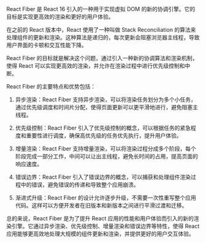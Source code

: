 React Fiber 是 React 16 引入的一种用于实现虚拟 DOM 的新的协调引擎。它的目标是实现更高效的渲染和更好的用户体验。

在之前的 React 版本中，React 使用了一种叫做 Stack Reconciliation 的算法来处理组件的更新和渲染。这种算法是递归的，每次更新会阻塞浏览器主线程，导致用户界面的卡顿和交互性能下降。

React Fiber 的目标就是解决这个问题，通过引入一种新的协调算法和渲染机制，使得 React 可以实现更高效的渲染，并允许在渲染过程中进行优先级控制和中断。

React Fiber 的主要特点和优势包括：

1. 异步渲染：React Fiber 支持异步渲染，可以将渲染任务划分为多个小任务，通过优先级调度和时间片分配，使得页面更新可以更平滑地进行，避免阻塞主线程。

2. 优先级控制：React Fiber 引入了优先级控制的概念，可以根据任务的紧急程度和重要性进行调度，确保高优先级的任务优先执行，提升用户体验。

3. 增量渲染：React Fiber 支持增量渲染，可以将渲染过程分成多个阶段，每个阶段完成一部分工作，中间可以让出主线程，避免长时间的占用，提高页面的响应速度。

4. 错误边界：React Fiber 引入了错误边界的概念，可以捕获和处理组件渲染过程中的错误，避免错误的传递和导致整个应用崩溃。

5. 渐进式升级：React Fiber 的设计允许逐步升级，不需要一次性重写整个应用代码。这样可以方便开发者在旧版本和新版本之间进行平滑过渡和迁移。

总的来说，React Fiber 是为了提升 React 应用的性能和用户体验而引入的新的渲染引擎。它通过异步渲染、优先级控制、增量渲染和错误边界等特性，使得 React 应用能够更高效地处理大规模的组件更新和渲染，并提供更好的用户交互体验。
